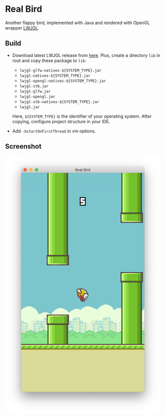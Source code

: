 # Real Bird

Another flappy bird, implemented with Java and rendered with OpenGL wrapper [LWJGL](https://www.lwjgl.org/).

## Build

- Download latest LWJGL release from [here](https://github.com/LWJGL/lwjgl3/releases). Plus, create a directory `lib` in root and copy these package to `lib`:

  - `lwjgl-glfw-natives-${SYSTEM_TYPE}.jar`
  - `lwjgl-natives-${SYSTEM_TYPE}.jar`
  - `lwjgl-opengl-natives-${SYSTEM_TYPE}.jar`
  - `lwjgl-stb.jar`
  - `lwjgl-glfw.jar`
  - `lwjgl-opengl.jar`
  - `lwjgl-stb-natives-${SYSTEM_TYPE}.jar`
  - `lwjgl.jar`

  Here, `${SYSTEM_TYPE}` is the identifier of your operating system. After copying, configure project structure in your IDE.

- Add `-XstartOnFirstThread` in vm options.

## Screenshot

![](assets/screenshot.png)

